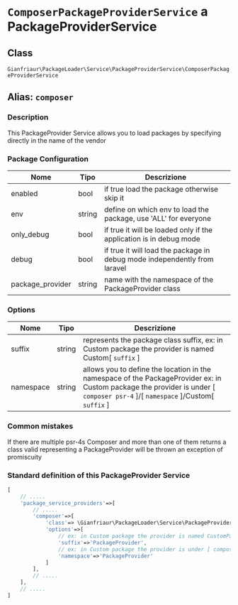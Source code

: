 # `ComposerPackageProviderService` a PackageProviderService

## Class

`Gianfriaur\PackageLoader\Service\PackageProviderService\ComposerPackageProviderService`

## Alias: `composer`

### Description

This PackageProvider Service allows you to load packages by specifying
directly in the name of the vendor

### Package Configuration

| Nome             | Tipo   | Descrizione                                                               |
|------------------|--------|---------------------------------------------------------------------------|
| enabled          | bool   | if true load the package otherwise skip it                                |
| env              | string | define on which env to load the package, use 'ALL' for everyone           |
| only_debug       | bool   | if true it will be loaded only if the application is in debug mode        |
| debug            | bool   | if true it will load the package in debug mode independently from laravel |
| package_provider | string | name with the namespace of the PackageProvider class                      |

### Options

| Nome      | Tipo   | Descrizione                                                                                                                                                                   |
| --------- | ------ |-------------------------------------------------------------------------------------------------------------------------------------------------------------------------------|
| suffix    | string | represents the package class suffix, ex: in Custom package the provider is named Custom[ `suffix` ]                                                                           |
| namespace | string | allows you to define the location in the namespace of the PackageProvider ex: in Custom package the provider is under [ `composer psr-4` ]/[ `namespace` ]/Custom[ `suffix` ] |

### Common mistakes

If there are multiple psr-4s Composer and more than one of them returns a class
valid representing a PackageProvider will be thrown an exception of
promiscuity

### Standard definition of this PackageProvider Service

```PHP
[
    // .....
    'package_service_providers'=>[
        // .....
        'composer'=>[
            'class'=> \Gianfriaur\PackageLoader\Service\PackageProviderService\ComposerPackageProviderService::class,
            'options'=>[
                // ex: in Custom package the provider is named CustomPackageProvider
                'suffix'=>'PackageProvider',
                // ex: in Custom package the provider is under [ composer psr-4 ]/PackageProvider/Custom[ suffix ]
                'namespace'=>'PackageProvider'
            ]
        ],
        // .....
    ],
    // .....
]
```
